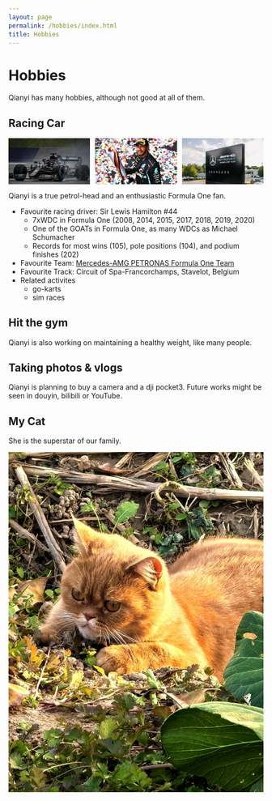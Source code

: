 ```yaml
---
layout: page
permalink: /hobbies/index.html
title: Hobbies
---
```


# Hobbies

Qianyi has many hobbies, although not good at all of them.

## Racing Car

<div style="display: flex; justify-content: space-between; align-items: center; gap: 10px;">
  <img src="/images/w11.jpg" style="width: 32%; height: auto;">
  <img src="/images/lh44.png" style="width: 32%; height: auto;">
  <img src="/images/mercedes-amg.png" style="width: 32%; height: auto;">
</div>

Qianyi is a true petrol-head and an enthusiastic Formula One fan.

- Favourite racing driver: Sir Lewis Hamilton #44
  - 7xWDC in Formula One (2008, 2014, 2015, 2017, 2018, 2019, 2020)
  - One of the GOATs in Formula One, as many WDCs as Michael Schumacher
  - Records for most wins (105), pole positions (104), and podium finishes (202)
- Favourite Team: [Mercedes-AMG PETRONAS Formula One Team](https://www.mercedesamgf1.com/)
- Favourite Track: Circuit of Spa-Francorchamps, Stavelot, Belgium
- Related activites
  - go-karts
  - sim races

## Hit the gym
Qianyi is also working on maintaining a healthy weight, like many people.

## Taking photos & vlogs
Qianyi is planning to buy a camera and a dji pocket3. Future works might be seen in douyin, bilibili or YouTube.

## My Cat

She is the superstar of our family.

<div>
<img src="/images/cuihua.jpg">
</div>
<br>



